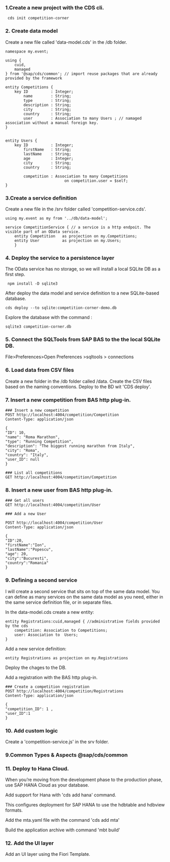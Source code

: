 ### 1.Create a new project with the CDS cli.

` cds init competition-corner`

### 2. Create  data model 

Create a new file called 'data-model.cds' in the /db folder.

``` 
namespace my.event;

using {
    cuid,
    managed
} from '@sap/cds/common'; // import reuse packages that are already provided by the framework

entity Competitions { 
    key ID          : Integer;
        name        : String;
        type        : String;
        description : String;
        city        : String;
        country     : String;
        user        : Association to many Users ; // namaged association without a manual foreign key.
}


entity Users {
    key ID          : Integer;
        firstName   : String;
        lastName    : String;
        age         : Integer;
        city        : String;
        country     : String;

        competition : Association to many Competitions
                          on competition.user = $self;
}

```

### 3.Create a service definition

Create a new file in the /srv folder called 'competition-service.cds'.

```
using my.event as my from '../db/data-model';

service CompetitionService { // a service is a http endpoit. The visible part of an OData service.
    entity Competition   as projection on my.Competitions;
    entity User          as projection on my.Users;
    }

```

### 4. Deploy the service to a persistence layer

The OData service has no storage, so we will install a local SQLite DB as a first step.

``` npm install -D sqlite3```

After deploy the data model and service definition to a new SQLite-based database.

``` cds deploy --to sqlite:competition-corner-demo.db ```

Explore the database with the command :

```sqlite3 competition-corner.db```

### 5. Connect the SQLTools from SAP BAS to the the local SQLite DB.

File>Preferences>Open Preferences >sqltools > connections

### 6. Load data from CSV files

Create a new folder in the /db folder called /data.
Create the CSV files based on the naming conventions.
Deploy to the BD wit 'CDS deploy'.

### 7. Insert a new competition from BAS http plug-in.

```
### Insert a new competition
POST http://localhost:4004/competition/Competition
Content-Type: application/json

{
"ID": 10,
"name": "Roma Marathon",
"type": "Running Competition",
"description": "The biggest running marathon from Italy",
"city": "Roma",
"country": "Italy",
"user_ID": null
}

### List all competitions
GET http://localhost:4004/competition/Competition

```

### 8. Insert a new user from BAS http plug-in.
```
### Get all users
GET http://localhost:4004/competition/User

### Add a new User

POST http://localhost:4004/competition/User
Content-Type: application/json

{
"ID":20,
"firstName":"Ion",
"lastName":"Popescu",
"age": 20,
"city":"Bucuresti",
"country":"Romania"
}
```
### 9. Defining a second service
I will create a second service that sits on top of the same data model.
You can define as many services on the same data model as you need, either in the same service definition file, or in separate files.

In the data-model.cds create a new entity:

```
entity Registrations:cuid,managed { //administrative fields provided by the cds
    competition: Association to Competitions;
    user: Association to  Users;
}

```
Add a new service definition:

```
entity Registrations as projection on my.Registrations

```
Deploy the chages to the DB.

Add a registration with the BAS http plug-in.

```
### Create a competition registration
POST http://localhost:4004/competition/Registrations
Content-Type: application/json

{
"competition_ID": 1 ,
"user_ID":1
}

```

### 10. Add custom logic

Create a 'competition-service.js' in the srv folder.

### 9.Common Types & Aspects @sap/cds/common

### 11. Deploy to Hana Cloud.

When you’re moving from the development phase to the production phase, use SAP HANA Cloud as your database.

Add support for Hana with 'cds add hana' command.

This configures deployment for SAP HANA to use the hdbtable and hdbview formats.

Add the mta.yaml file with the command 'cds add mta'

Build the application archive with command 'mbt build'

### 12. Add the UI layer

Add an UI layer using the Fiori Template.